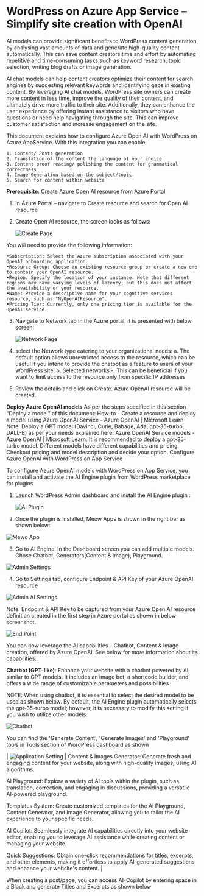 # WordPress on Azure App Service – Simplify site creation with OpenAI

AI models can provide significant benefits to WordPress content generation by analysing vast amounts of data and generate high-quality content automatically. This can save content creators time and effort by automating repetitive and time-consuming tasks such as keyword research, topic selection, writing blog drafts or image generation.

AI chat models can help content creators optimize their content for search engines by suggesting relevant keywords and identifying gaps in existing content. By leveraging AI chat models, WordPress site owners can create more content in less time, improve the quality of their content, and ultimately drive more traffic to their site. Additionally, they can enhance the user experience by offering instant assistance to visitors who have questions or need help navigating through the site. This can improve customer satisfaction and increase engagement on the site. 

This document explains how to configure Azure Open AI with WordPress on Azure AppService. With this integration you can enable:

    1. Content/ Posts generation 
    2. Translation of the content the language of your choice
    3. Content proof reading/ polishing the content for grammatical correctness 
    4. Image Generation based on the subject/topic.
    5. Search for content within website 

**Prerequisite**:  Create Azure Open AI resource from Azure Portal

1. In Azure Portal – navigate to Create resource and search for Open AI resource
2. Create Open AI resource, the screen looks as follows:

   ![Create Page](./media/AI_Images/WP_AI_Create.jpg)

You will need to provide the following information: 

    •Subscription: Select the Azure subscription associated with your OpenAI onboarding application.  
    •Resource Group: Choose an existing resource group or create a new one to contain your OpenAI resource. 
    •Region: Specify the location of your instance. Note that different regions may have varying levels of latency, but this does not affect the availability of your resource.  
    •Name: Provide a descriptive name for your cognitive services resource, such as "MyOpenAIResource".  
    •Pricing Tier: Currently, only one pricing tier is available for the OpenAI service. 

3. Navigate to Network tab in the Azure portal, it is presented with below screen:

    ![Network Page](./media/AI_Images/WP_AI_Create_Networktab.jpg)

4. select the Network type catering to your organizational needs:
    a. The default option allows unrestricted access to the resource, which can be useful if you intend to provide the chatbot as a feature to users of your WordPress site. 
    b. Selected networks -. This can be beneficial if you want to limit access to the resource only from specific IP addresses
5. Review the details and click on Create. Azure OpenAI resource will be created.

**Deploy Azure OpenAI models**
As per the steps specified in this section “Deploy a model” of this document: How-to - Create a resource and deploy a model using Azure OpenAI Service - Azure OpenAI | Microsoft Learn
Note: Deploy a GPT model (Davinci, Curie, Babage, Ada, gpt-35-turbo, DALL-E) as per your needs explained here: Azure OpenAI Service models - Azure OpenAI | Microsoft Learn. It is recommended to deploy a gpt-35-turbo model. Different models have different capabilities and pricing. Checkout pricing and model description and decide your option.
Configure Azure OpenAI with WordPress on App Service 
 
To configure Azure OpenAI models with WordPress on App Service, you can install and activate the AI Engine plugin from WordPress marketplace for plugins 

1. Launch WordPress Admin dashboard and install the AI Engine plugin : 

   ![AI Plugin](./media/AI_Images/WP_AI_Plugin.jpg)

2. Once the plugin is installed, Meow Apps is shown in the right bar as shown below:

![Mewo App](./media/AI_Images/WP_Mewo_App.jpg)

3.  Go to AI Engine. In the Dashboard screen you can add multiple models. Chose Chatbot, Generators(Content & Image),  Playground.

![Admin Settings](./media/AI_Images/WP_Admin_Settings.jpg)

4. Go to Settings tab, configure Endpoint & API Key of your Azure OpenAI resource

 ![Admin AI Settings](./media/AI_Images/WP_AI_Admin_Settings.jpg)

Note: Endpoint & API Key to be captured from your Azure Open AI resource definition created in the first step in Azure portal as shown in below screenshot.

 ![End Point](media/AI_Images/WP_AI_Endpoint.jpg)

You can now leverage the AI capabilities – Chatbot, Content & Image creation, offered by Azure OpenAI. See below for more information about its capabilities: 

**Chatbot (GPT-like)**: Enhance your website with a chatbot powered by AI, similar to GPT models. It includes an image bot, a shortcode builder, and offers a wide range of customizable parameters and possibilities.  
 
NOTE: When using chatbot, it is essential to select the desired model to be used as shown below. By default, the AI Engine plugin automatically selects the gpt-35-turbo model; however, it is necessary to modify this setting if you wish to utilize other models. 

 ![Chatbot](media/AI_Images/WP_Chatbot.jpg)

You can find the 'Generate Content', 'Generate Images' and 'Playground' tools  in Tools section of WordPress dashboard as shown 

| ![Application Setting](media/AI_Images/WP_Admin_tools.jpg) | Content & Images Generator: Generate fresh and engaging content for your website, along with high-quality images, using AI algorithms.  
 
AI Playground: Explore a variety of AI tools within the plugin, such as translation, correction, and engaging in discussions, providing a versatile AI-powered playground.  
 
Templates System: Create customized templates for the AI Playground, Content Generator, and Image Generator, allowing you to tailor the AI experience to your specific needs.  
 
AI Copilot: Seamlessly integrate AI capabilities directly into your website editor, enabling you to leverage AI assistance while creating content or managing your website.  
 
Quick Suggestions: Obtain one-click recommendations for titles, excerpts, and other elements, making it effortless to apply AI-generated suggestions and enhance your website's content. |

When creating a post/page, you can access AI-Copilot by entering space in a Block and generate Titles and Excerpts as shown below 
 
 
